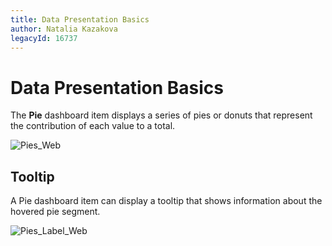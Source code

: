 ```yaml
---
title: Data Presentation Basics
author: Natalia Kazakova
legacyId: 16737
---
```

# Data Presentation Basics
The **Pie** dashboard item displays a series of pies or donuts that represent the contribution of each value to a total.

![Pies_Web](../../../../images/img22483.png)

## Tooltip
A Pie dashboard item can display a tooltip that shows information about the hovered pie segment.

![Pies_Label_Web](../../../../images/img22484.png)